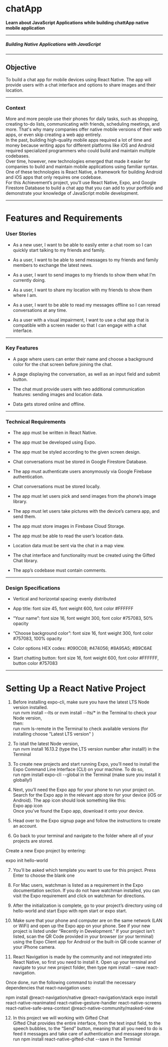 # chatApp

**Learn about JavaScript Applications while building chattApp native mobile application**

---

##### Building Native Applications with JavaScript

---

## Objective

To build a chat app for mobile devices using React Native. The app will provide users with a chat interface and options to share images and their location.

---

### Context

More and more people use their phones for daily tasks, such as shopping, creating to-do lists, communicating with friends, scheduling meetings, and more. That's why many companies offer native mobile versions of their web apps, or even skip creating a web app entirely.<br/>
In the past, building high-quality mobile apps required a lot of time and money because writing apps for different platforms like iOS and Android required specialized programmers who could build and maintain multiple codebases.<br/>
Over time, however, new technologies emerged that made it easier for companies to build and maintain mobile applications using familiar syntax. One of these technologies is React Native, a framework for building Android and iOS apps that only requires one codebase.<br/>
For this Achievement’s project, you’ll use React Native, Expo, and Google Firestore Database to build a chat app that you can add to your portfolio and demonstrate your knowledge of JavaScript mobile development.

---

# Features and Requirements

### User Stories

- As a new user, I want to be able to easily enter a chat room so I can quickly start talking to my friends and family.

- As a user, I want to be able to send messages to my friends and family members to exchange the latest news.

- As a user, I want to send images to my friends to show them what I’m currently doing.
- As a user, I want to share my location with my friends to show them where I am.

- As a user, I want to be able to read my messages offline so I can reread conversations at any time.

- As a user with a visual impairment, I want to use a chat app that is compatible with a screen reader so that I can engage with a chat interface.

---

### Key Features

- A page where users can enter their name and choose a background color for the chat screen before joining the chat.

- A page displaying the conversation, as well as an input field and submit button.

- The chat must provide users with two additional communication features: sending images and location data.

- Data gets stored online and offline.

---

### Technical Requirements

- The app must be written in React Native.

- The app must be developed using Expo.

- The app must be styled according to the given screen design.

- Chat conversations must be stored in Google Firestore Database.

- The app must authenticate users anonymously via Google Firebase authentication.

- Chat conversations must be stored locally.

- The app must let users pick and send images from the phone’s image library.

- The app must let users take pictures with the device’s camera app, and send them.

- The app must store images in Firebase Cloud Storage.

- The app must be able to read the user’s location data.

- Location data must be sent via the chat in a map view.

- The chat interface and functionality must be created using the Gifted Chat library.

- The app’s codebase must contain comments.

---

### Design Specifications

- Vertical and horizontal spacing: evenly distributed

- App title: font size 45, font weight 600, font color #FFFFFF

- “Your name”: font size 16, font weight 300, font color #757083, 50% opacity

- “Choose background color”: font size 16, font weight 300, font color #757083, 100% opacity

- Color options HEX codes: #090C08; #474056; #8A95A5; #B9C6AE

- Start chatting button: font size 16, font weight 600, font color #FFFFFF, button color #757083

---

# Setting Up a React Native Project

1. Before installing expo-cli, make sure you have the latest LTS Node version installed. <br/>
   run nvm install --lts or nvm install --lts/\* in the Terminal to check your Node version,<br/>
   then:<br/>
   run nvm ls-remote in the Terminal to check available versions (for installing choose "Latest LTS version" )

2. To istall the latest Node version,<br/>
   run nvm install 16.13.2 (type the LTS version number after install!) in the Terminal

3. To create new projects and start running Expo, you’ll need to install the Expo Command Line Interface (CLI) on your machine. To do so,<br/>
   run npm install expo-cli --global in the Terminal (make sure you install it globally!)

4. Next, you’ll need the Expo app for your phone to run your project on. Search for the Expo app in the relevant app store for your device (iOS or Android). The app icon should look something like this:<br/>
   Expo app icon<br/>
   Once you’ve found the Expo app, download it onto your device.

5. Head over to the Expo signup page and follow the instructions to create an account.

6. Go back to your terminal and navigate to the folder where all of your projects are stored.<br/>

Create a new Expo project by entering:<br/>

expo init hello-world<br/>

7. You’ll be asked which template you want to use for this project. Press Enter to choose the blank one

8. For Mac users, watchman is listed as a requirement in the Expo documentation section. If you do not have watchman installed, you can visit the Expo requirement and click on watchman for directions.

9. After the initialization is complete, go to your project’s directory using cd hello-world and start Expo with npm start or expo start.

10. Make sure that your phone and computer are on the same network (LAN or WiFi) and open up the Expo app on your phone. See if your new project is listed under “Recently in Development.” If your project isn’t listed, scan the QR Code provided in your browser (or your terminal) using the Expo Client app for Android or the built-in QR code scanner of your iPhone camera.

11. React Navigation is made by the community and not integrated into React Native, so first you need to install it. Open up your terminal and navigate to your new project folder, then type npm install --save react-navigation.<br/>

Once done, run the following command to install the necessary dependencies that react-navigation uses:<br/>

npm install @react-navigation/native @react-navigation/stack
expo install react-native-reanimated react-native-gesture-handler react-native-screens react-native-safe-area-context @react-native-community/masked-view

12. In this project we will working with Gifted Chat<br/>
    Gifted Chat provides the entire interface, from the text input field, to the speech bubbles, to the “Send” button, meaning that all you need to do is feed it messages and take care of authentication and message storage.<br/>
    run npm install react-native-gifted-chat --save in the Terminal
